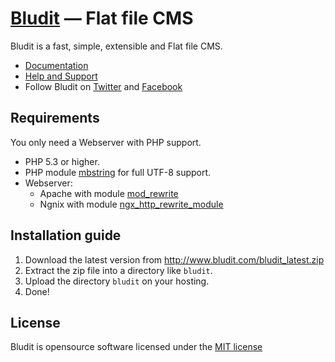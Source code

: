 [Bludit](http://www.bludit.com/) — Flat file CMS
================================================

Bludit is a fast, simple, extensible and Flat file CMS.

- [Documentation](http://docs.bludit.com/en/)
- [Help and Support](http://forum.bludit.com)
- Follow Bludit on [Twitter](https://twitter.com/bludit) and [Facebook](https://www.facebook.com/pages/Bludit/239255789455913)

Requirements
------------

You only need a Webserver with PHP support.

- PHP 5.3 or higher.
- PHP module [mbstring](http://php.net/manual/en/book.mbstring.php) for full UTF-8 support.
- Webserver:
  * Apache with module [mod_rewrite](http://httpd.apache.org/docs/current/mod/mod_rewrite.html)
  * Ngnix with module [ngx_http_rewrite_module](http://nginx.org/en/docs/http/ngx_http_rewrite_module.html)


Installation guide
------------------

1. Download the latest version from http://www.bludit.com/bludit_latest.zip
2. Extract the zip file into a directory like `bludit`.
3. Upload the directory `bludit` on your hosting.
4. Done!

License
-------
Bludit is opensource software licensed under the [MIT license](https://tldrlegal.com/license/mit-license)